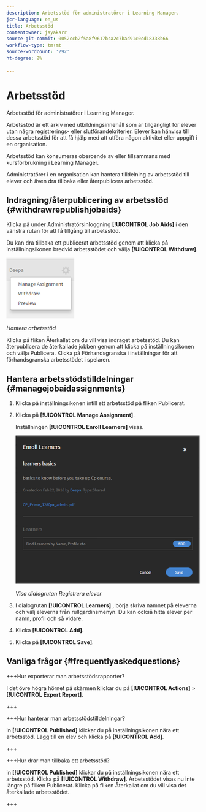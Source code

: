 ```yaml
---
description: Arbetsstöd för administratörer i Learning Manager.
jcr-language: en_us
title: Arbetsstöd
contentowner: jayakarr
source-git-commit: 0052ccb2f5a8f9617bca2c7bad91c0cd18338b66
workflow-type: tm+mt
source-wordcount: '292'
ht-degree: 2%

---
```




# Arbetsstöd

Arbetsstöd för administratörer i Learning Manager.

Arbetsstöd är ett arkiv med utbildningsinnehåll som är tillgängligt för elever utan några registrerings- eller slutförandekriterier. Elever kan hänvisa till dessa arbetsstöd för att få hjälp med att utföra någon aktivitet eller uppgift i en organisation.

Arbetsstöd kan konsumeras oberoende av eller tillsammans med kursförbrukning i Learning Manager.

Administratörer i en organisation kan hantera tilldelning av arbetsstöd till elever och även dra tillbaka eller återpublicera arbetsstöd.

## Indragning/återpublicering av arbetsstöd {#withdrawrepublishjobaids}

Klicka på under Administratörsinloggning **[!UICONTROL Job Aids]** i den vänstra rutan för att få tillgång till arbetsstöd.

Du kan dra tillbaka ett publicerat arbetsstöd genom att klicka på inställningsikonen bredvid arbetsstödet och välja **[!UICONTROL Withdraw]**.

![](assets/withdraw-job-aids-admin.png)

*Hantera arbetsstöd*

Klicka på fliken Återkallat om du vill visa indraget arbetsstöd. Du kan återpublicera de återkallade jobben genom att klicka på inställningsikonen och välja Publicera. Klicka på Förhandsgranska i inställningar för att förhandsgranska arbetsstödet i spelaren.

## Hantera arbetsstödstilldelningar {#managejobaidassignments}

1. Klicka på inställningsikonen intill ett arbetsstöd på fliken Publicerat.


1. Klicka på **[!UICONTROL Manage Assignment]**.

   Inställningen **[!UICONTROL Enroll Learners]** visas.

   ![](assets/enroll-learners-job-aids.png)

   *Visa dialogrutan Registrera elever*

1. I dialogrutan **[!UICONTROL Learners]** , börja skriva namnet på eleverna och välj eleverna från rullgardinsmenyn. Du kan också hitta elever per namn, profil och så vidare.
1. Klicka **[!UICONTROL Add].**
1. Klicka på **[!UICONTROL Save]**.

## Vanliga frågor {#frequentlyaskedquestions}

+++Hur exporterar man arbetsstödsrapporter?

I det övre högra hörnet på skärmen klickar du på **[!UICONTROL Actions]** > **[!UICONTROL Export Report]**.

+++

+++Hur hanterar man arbetsstödstilldelningar?

in **[!UICONTROL Published]** klickar du på inställningsikonen nära ett arbetsstöd. Lägg till en elev och klicka på **[!UICONTROL Add]**.

+++

+++Hur drar man tillbaka ett arbetsstöd?

in **[!UICONTROL Published]** klickar du på inställningsikonen nära ett arbetsstöd. Klicka på **[!UICONTROL Withdraw]**. Arbetsstödet visas nu inte längre på fliken Publicerat. Klicka på fliken Återkallat om du vill visa det återkallade arbetsstödet.

+++
